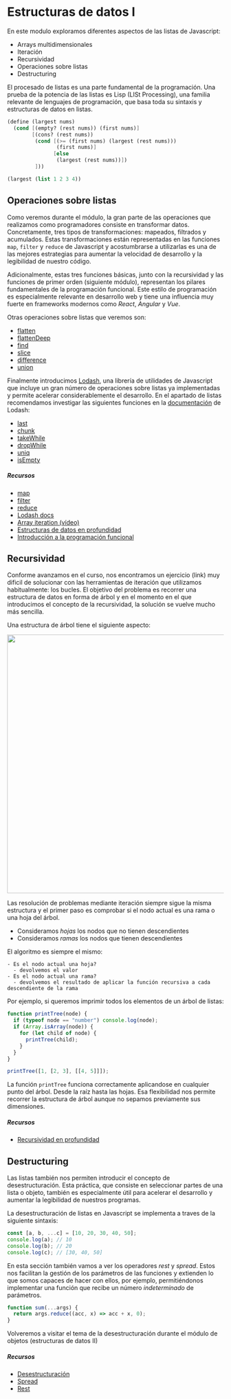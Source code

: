 # Estructuras de datos I

En este modulo exploramos diferentes aspectos de las listas de Javascript:

- Arrays multidimensionales
- Iteración
- Recursividad
- Operaciones sobre listas
- Destructuring

El procesado de listas es una parte fundamental de la programación. Una prueba de la potencia de las listas es Lisp (LISt Processing), una familia relevante de lenguajes de programación, que basa toda su sintaxis y estructuras de datos en listas.

```scheme
(define (largest nums)
  (cond [(empty? (rest nums)) (first nums)]
        [(cons? (rest nums))
         (cond [(>= (first nums) (largest (rest nums)))
                (first nums)]
               [else
                (largest (rest nums))])
         ]))

(largest (list 1 2 3 4))
```

## Operaciones sobre listas

Como veremos durante el módulo, la gran parte de las operaciones que realizamos como programadores consiste en transformar datos. Concretamente, tres tipos de transformaciones: mapeados, filtrados y acumulados. Estas transformaciones están representadas en las funciones `map`, `filter` y `reduce` de Javascript y acostumbrarse a utilizarlas es una de las mejores estrategias para aumentar la velocidad de desarrollo y la legibilidad de nuestro código.

Adicionalmente, estas tres funciones básicas, junto con la recursividad y las funciones de primer orden (siguiente módulo), representan los pilares fundamentales de la programación funcional. Este estilo de programación es especialmente relevante en desarrollo web y tiene una influencia muy fuerte en frameworks modernos como _React_, _Angular_ y _Vue_.

Otras operaciones sobre listas que veremos son:

- [flatten](https://lodash.com/docs/4.17.15#flatten)
- [flattenDeep](https://lodash.com/docs/4.17.15#flattenDeep)
- [find](https://developer.mozilla.org/es/docs/Web/JavaScript/Reference/Global_Objects/Array/find)
- [slice](https://developer.mozilla.org/es/docs/Web/JavaScript/Reference/Global_Objects/Array/slice)
- [difference](https://lodash.com/docs/4.17.15#difference)
- [union](https://lodash.com/docs/4.17.15#union)

Finalmente introducimos [Lodash](https://lodash.com/), una librería de utilidades de Javascript que incluye un gran número de operaciones sobre listas ya implementadas y permite acelerar considerablemente el desarrollo. En el apartado de listas recomendamos investigar las siguientes funciones en la [documentación](https://lodash.com/docs/4.17.15) de Lodash:

- [last](https://lodash.com/docs/4.17.15#last)
- [chunk](https://lodash.com/docs/4.17.15#chunk)
- [takeWhile](https://lodash.com/docs/4.17.15#takeWhile)
- [dropWhile](https://lodash.com/docs/4.17.15#dropWhile)
- [uniq](https://lodash.com/docs/4.17.15#uniq)
- [isEmpty](https://lodash.com/docs/4.17.15#isEmpty)

##### Recursos

- [map](https://developer.mozilla.org/es/docs/Web/JavaScript/Reference/Global_Objects/Array/map)
- [filter](https://developer.mozilla.org/es/docs/Web/JavaScript/Reference/Global_Objects/Array/filter)
- [reduce](https://developer.mozilla.org/es/docs/Web/JavaScript/Reference/Global_Objects/Array/reduce)
- [Lodash docs](https://lodash.com/docs/4.17.15)
- [Array iteration (vídeo)](https://www.youtube.com/watch?v=Urwzk6ILvPQ&t=1s&ab_channel=freeCodeCamp.org)
- [Estructuras de datos en profundidad](https://eloquentjavascript.net/04_data.html)
- [Introducción a la programación funcional](https://www.freecodecamp.org/news/an-introduction-to-the-basic-principles-of-functional-programming-a2c2a15c84/)

## Recursividad

Conforme avanzamos en el curso, nos encontramos un ejercicio (link) muy dificil de solucionar con las herramientas de iteración que utilizamos habitualmente: los bucles. El objetivo del problema es recorrer una estructura de datos en forma de árbol y en el momento en el que introducimos el concepto de la recursividad, la solución se vuelve mucho más sencilla.

Una estructura de árbol tiene el siguiente aspecto:

<img src="https://upload.wikimedia.org/wikipedia/commons/thumb/5/5f/Tree_%28computer_science%29.svg/1200px-Tree_%28computer_science%29.svg.png" width="600" height="600">

Las resolución de problemas mediante iteración siempre sigue la misma estructura y el primer paso es comprobar si el nodo actual es una rama o una hoja del árbol.

- Consideramos _hojas_ los nodos que no tienen descendientes
- Consideramos _ramas_ los nodos que tienen descendientes

El algoritmo es siempre el mismo:

```
- Es el nodo actual una hoja?
  - devolvemos el valor
- Es el nodo actual una rama?
  - devolvemos el resultado de aplicar la función recursiva a cada descendiente de la rama
```

Por ejemplo, si queremos imprimir todos los elementos de un árbol de listas:

```javascript
function printTree(node) {
  if (typeof node == "number") console.log(node);
  if (Array.isArray(node)) {
    for (let child of node) {
      printTree(child);
    }
  }
}

printTree([1, [2, 3], [[4, 5]]]);
```

La función `printTree` funciona correctamente aplicandose en cualquier punto del árbol. Desde la raíz hasta las hojas. Esa flexibilidad nos permite recorrer la estructura de árbol aunque no sepamos previamente sus dimensiones.

##### Recursos

- [Recursividad en profundidad](https://www.geeksforgeeks.org/recursion/)

## Destructuring

Las listas también nos permiten introducir el concepto de desestructuración. Esta práctica, que consiste en seleccionar partes de una lista o objeto, también es especialmente útil para acelerar el desarrollo y aumentar la legibilidad de nuestros programas.

La desestructuración de listas en Javascript se implementa a traves de la siguiente sintaxis:

```javascript
const [a, b, ...c] = [10, 20, 30, 40, 50];
console.log(a); // 10
console.log(b); // 20
console.log(c); // [30, 40, 50]
```

En esta sección también vamos a ver los operadores _rest_ y _spread_. Estos nos facilitan la gestión de los parámetros de las funciones y extienden lo que somos capaces de hacer con ellos, por ejemplo, permitiéndonos implementar una función que recibe un número _indeterminado_ de parámetros.

```javascript
function sum(...args) {
  return args.reduce((acc, x) => acc + x, 0);
}
```

Volveremos a visitar el tema de la desestructuración durante el módulo de objetos (estructuras de datos II)

##### Recursos

- [Desestructuración](https://developer.mozilla.org/es/docs/Web/JavaScript/Reference/Operators/Destructuring_assignment)
- [Spread](https://developer.mozilla.org/es/docs/Web/JavaScript/Reference/Operators/Spread_syntax)
- [Rest](https://developer.mozilla.org/es/docs/Web/JavaScript/Reference/Functions/rest_parameters)
